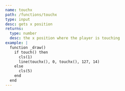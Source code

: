 ```yaml
---
name: touchx
path: /functions/touchx
type: input
desc: gets x position
returns:
  type: number
  desc: the x position where the player is touching
example: |
  function _draw()
    if touch() then
      cls(1)
      line(touchx(), 0, touchx(), 127, 14)
    else
      cls(5)
    end
  end
---
```


